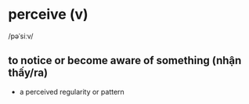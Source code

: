 # perceive (v)

/pəˈsiːv/

## to notice or become aware of something (nhận thấy/ra)

- a perceived regularity or pattern